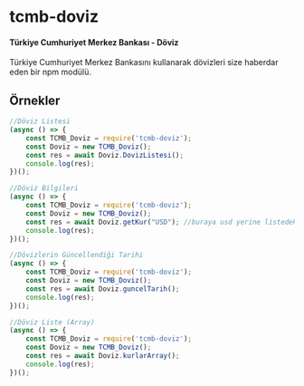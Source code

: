 
# tcmb-doviz
#### Türkiye Cumhuriyet Merkez Bankası  -  Döviz

Türkiye Cumhuriyet Merkez Bankasını kullanarak dövizleri size haberdar eden bir npm modülü.

## Örnekler

```js
//Döviz Listesi
(async () => {
	const TCMB_Doviz = require('tcmb-doviz');
	const Doviz = new TCMB_Doviz();
	const res = await Doviz.DovizListesi();
	console.log(res);
})();
```

```js
//Döviz Bilgileri
(async () => {
	const TCMB_Doviz = require('tcmb-doviz');
	const Doviz = new TCMB_Doviz();
	const res = await Doviz.getKur("USD"); //buraya usd yerine listedeki sırasını da yazabilirsiniz örneğin Doviz.getKur(0)
	console.log(res);
})();
```

```js
//Dövizlerin Güncellendiği Tarihi
(async () => {
	const TCMB_Doviz = require('tcmb-doviz');
	const Doviz = new TCMB_Doviz();
	const res = await Doviz.guncelTarih();
	console.log(res);
})();
```
```js
//Döviz Liste (Array)
(async () => {
	const TCMB_Doviz = require('tcmb-doviz');
	const Doviz = new TCMB_Doviz();
	const res = await Doviz.kurlarArray();
	console.log(res);
})();
```
   
